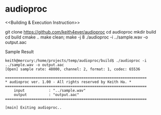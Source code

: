 # audioproc
<<Building & Execution Instruction>>

git clone https://github.com/keith4ever/audioproc
cd audioproc
mkdir build
cd build
cmake ..
make clean; make -j 8
./audioproc -i ../sample.wav -o output.aac

Sample Result
```
keith@mercury:/home/projects/temp/audioproc/build$ ./audioproc -i ../sample.wav -o output.aac
[Open] sample rate: 48000, channel: 2, format: 1, codec: 65536

=================================================================
* audioproc ver. 1.00 - All rights reserved by Keith Ha. *
=================================================================
    input           : "../sample.wav"
    output          : "output.aac"
=================================================================

[main] Exiting audioproc.. 
```

